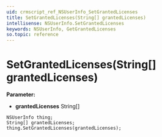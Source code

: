 ```yaml
---
uid: crmscript_ref_NSUserInfo_SetGrantedLicenses
title: SetGrantedLicenses(String[] grantedLicenses)
intellisense: NSUserInfo.SetGrantedLicenses
keywords: NSUserInfo, GetGrantedLicenses
so.topic: reference
---
```


# SetGrantedLicenses(String[] grantedLicenses)

**Parameter:** 
* **grantedLicenses** String[]

```crmscript
NSUserInfo thing;
String[] grantedLicenses;
thing.SetGrantedLicenses(grantedLicenses);
```

